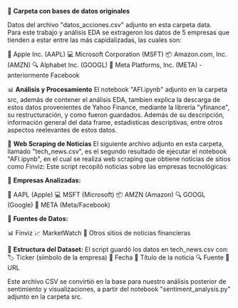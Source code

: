 📁 **Carpeta con bases de datos originales**

Datos del archivo "datos_acciones.csv" adjunto en esta carpeta data.  
Para este trabajo y análisis EDA se extrageron los datos de 5 empresas que tienden a estar entre las más capidalizadas, las cuales son:  

🍎 Apple Inc. (AAPL)
💻 Microsoft Corporation (MSFT)
📦 Amazon.com, Inc. (AMZN)
🔍 Alphabet Inc. (GOOGL)
👥 Meta Platforms, Inc. (META) - anteriormente Facebook

📊 **Análisis y Procesamiento** 
El notebook "AFI.ipynb" adjunto en la carpeta src, además de contener el análisis EDA, tambien explica la descarga de estos datos provenientes de Yahoo Finance, mediante la librería "yfinance", su restructuración, y como fueron guardados. Además de su descripción, información general del data frame, estadisticas descriptivas, entre otros aspectos reelevantes de estos datos.

📰 **Web Scraping de Noticias**
El siguiente archivo adjunto en esta carpeta, llamado "tech_news.csv", es el segundo resultado de ejecutar el notebook "AFI.ipynb", en el cual se realiza  web scraping que obtiene noticias de sitios como Finviz:
Este script recopiló noticias sobre las empresas tecnológicas:

🏢 **Empresas Analizadas:**

🍎 AAPL (Apple)
💻 MSFT (Microsoft)
📦 AMZN (Amazon)
🔍 GOOGL (Google)
👥 META (Meta/Facebook) 

📱 **Fuentes de Datos:**

📊 Finviz
📈 MarketWatch
📰 Otros sitios de noticias financieras

📄 **Estructura del Dataset:**
El script guardó los datos en tech_news.csv con:
🏷️ Ticker (símbolo de la empresa)
📅 Fecha
📝 Título de la noticia
🔍 Fuente
🔗 URL
   
Este archivo CSV se convirtió en la base para nuestro análisis posterior de sentimiento y visualizaciones, a partir del notebook "sentiment_analysis.py" adjunto en la carpeta src.
